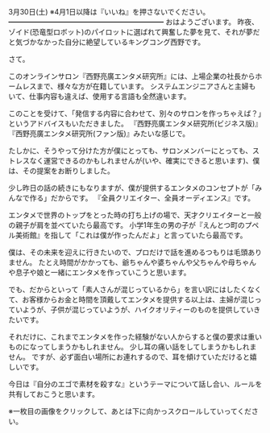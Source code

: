 3月30日(土) ※4月1日以降は『いいね』を押さないでください。
━━━━━━━━━━━━━━━━━━━━━━
おはようございます。
昨夜、ゾイド(恐竜型ロボット)のパイロットに選ばれて興奮した夢を見て、それが夢だと気づかなかった自分に絶望しているキングコング西野です。

さて。

このオンラインサロン『西野亮廣エンタメ研究所』には、上場企業の社長からホームレスまで、様々な方が在籍しています。
システムエンジニアさんと主婦もいて、仕事内容も違えば、使用する言語も全然違います。

このことを受けて、「発信する内容に合わせて、別々のサロンを作っちゃえば？」というアドバイスもいただきました。
『西野亮廣エンタメ研究所(ビジネス版)』『西野亮廣エンタメ研究所(ファン版)』みたいな感じで。

たしかに、そうやって分けた方が僕にとっても、サロンメンバーにとっても、ストレスなく運営できるのかもしれませんが(いや、確実にできると思います)、僕は、その提案をお断りしました。

少し昨日の話の続きにもなりますが、僕が提供するエンタメのコンセプトが「みんなで作る」だからです。
『全員クリエイター、全員オーディエンス』です。

エンタメで世界のトップをとった時の打ち上げの場で、天才クリエイターと一般の親子が肩を並べていたら最高です。
小学1年生の男の子が『えんとつ町のプペル美術館』を指して「これは僕が作ったんだよ」と言っていたら最高です。

僕は、その未来を迎えに行きたいので、プロだけで話を進めるつもりは毛頭ありません。
たとえ時間がかかっても、爺ちゃんや婆ちゃんや父ちゃんや母ちゃんや息子や娘と一緒にエンタメを作っていこうと思います。

でも、だからといって「素人さんが混じっているから」を言い訳にはしたくなくて、お客様からお金と時間を頂戴してエンタメを提供する以上は、主婦が混じっていようが、子供が混じっていようが、ハイクオリティーのものを提供していきたいです。

それだけに、これまでエンタメを作った経験がない人からすると僕の要求は重いものになってしまうかもしれません。
少し耳の痛い話をしてしまうかもしれません。
ですが、必ず面白い場所にお連れするので、耳を傾けていただけると嬉しいです。

今日は『自分のエゴで素材を殺すな』というテーマについて話し合い、ルールを共有しておこうと思います。

※一枚目の画像をクリックして、あとは下に向かっスクロールしていってください。
